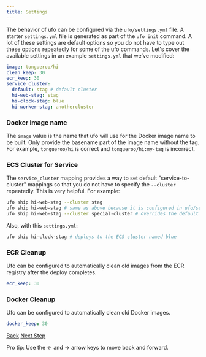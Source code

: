 ```yaml
---
title: Settings
---
```


The behavior of ufo can be configured via the `ufo/settings.yml` file.  A starter `settings.yml` file is generated as part of the `ufo init` command. A lot of these settings are default options so you do not have to type out these options repeatedly for some of the ufo commands. Let's cover the available settings in an example `settings.yml` that we've modified:

```yaml
image: tongueroo/hi
clean_keep: 30
ecr_keep: 30
service_cluster:
  default: stag # default cluster
  hi-web-stag: stag
  hi-clock-stag: blue
  hi-worker-stag: anothercluster
```

### Docker image name

The `image` value is the name that ufo will use for the Docker image name to be built.  Only provide the basename part of the image name without the tag. For example, `tongueroo/hi` is correct and `tongueroo/hi:my-tag` is incorrect.

### ECS Cluster for Service

The `service_cluster` mapping provides a way to set default "service-to-cluster" mappings so that you do not have to specify the `--cluster` repeatedly.  This is very helpful. For example:

```sh
ufo ship hi-web-stag --cluster stag
ufo ship hi-web-stag # same as above because it is configured in ufo/settings.yml
ufo ship hi-web-stag --cluster special-cluster # overrides the default setting in `ufo/settings.yml`
```

Also, with this `settings.yml`:

```sh
ufo ship hi-clock-stag # deploys to the ECS cluster named blue
```

### ECR Cleanup

Ufo can be configured to automatically clean old images from the ECR registry after the deploy completes.

```yaml
ecr_keep: 30
```

### Docker Cleanup

Ufo can be configured to automatically clean old Docker images.

```yaml
docker_keep: 30
```

<a id="prev" class="btn btn-basic" href="{% link _docs/ufo-help.md %}">Back</a>
<a id="next" class="btn btn-primary" href="{% link _docs/helpers.md %}">Next Step</a>
<p class="keyboard-tip">Pro tip: Use the <- and -> arrow keys to move back and forward.</p>

